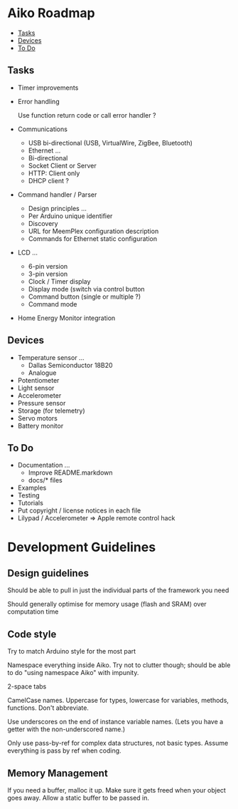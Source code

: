 Aiko Roadmap
=============

*   [Tasks](#tasks)
*   [Devices](#devices)
*   [To Do](#todo)

<h2 id="tasks">Tasks</h2>

*   Timer improvements

*   Error handling

    Use function return code or call error handler ?

*   Communications
    *   USB bi-directional (USB, VirtualWire, ZigBee, Bluetooth)
    *   Ethernet ...
       *   Bi-directional
       *   Socket Client or Server
       *   HTTP: Client only
       *   DHCP client ?

*   Command handler / Parser
    *   Design principles ...
       *   Per Arduino unique identifier
       *   Discovery
       *   URL for MeemPlex configuration description
    *   Commands for Ethernet static configuration

*   LCD ...
    *   6-pin version
    *   3-pin version
    *   Clock / Timer display
    *   Display mode (switch via control button
    *   Command button (single or multiple ?)
    *   Command mode

*   Home Energy Monitor integration

<h2 id="devices">Devices</h2>

*   Temperature sensor ...
    *   Dallas Semiconductor 18B20
    *   Analogue
*   Potentiometer
*   Light sensor
*   Accelerometer
*   Pressure sensor
*   Storage (for telemetry)
*   Servo motors
*   Battery monitor

<h2 id="todo">To Do</h2>

*   Documentation ...
    *   Improve README.markdown
    *   docs/* files
*   Examples
*   Testing
*   Tutorials
*   Put copyright / license notices in each file
*   Lilypad / Accelerometer => Apple remote control hack


Development Guidelines
======================

Design guidelines
-----------------

Should be able to pull in just the individual parts of the framework you need

Should generally optimise for memory usage (flash and SRAM) over computation
time


Code style
----------

Try to match Arduino style for the most part

Namespace everything inside Aiko. Try not to clutter though; should be able to
do "using namespace Aiko" with impunity.

2-space tabs

CamelCase names. Uppercase for types, lowercase for variables, methods,
functions. Don't abbreviate.

Use underscores on the end of instance variable names. (Lets you have a getter
with the non-underscored name.)

Only use pass-by-ref for complex data structures, not basic types. Assume
everything is pass by ref when coding.


Memory Management
-----------------

If you need a buffer, malloc it up. Make sure it gets freed when your object
goes away. Allow a static buffer to be passed in.

